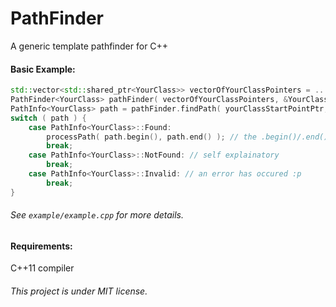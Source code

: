 # PathFinder
A generic template pathfinder for C++

#### Basic Example:
```C++
std::vector<std::shared_ptr<YourClass>> vectorOfYourClassPointers = ...;
PathFinder<YourClass> pathFinder( vectorOfYourClassPointers, &YourClass::adjecentObjectsFunction, &YourClass::distanceFunction );
PathInfo<YourClass> path = pathFinder.findPath( yourClassStartPointPtr, yourClassEndPointPtr );
switch ( path ) {
    case PathInfo<YourClass>::Found:
        processPath( path.begin(), path.end() ); // the .begin()/.end() returns std::vector<std::shared_ptr<YourClass>>::[const_]iterator
        break;
    case PathInfo<YourClass>::NotFound: // self explainatory
        break;
    case PathInfo<YourClass>::Invalid: // an error has occured :p
        break;
}
```
###### See `example/example.cpp` for more details.

#### Requirements:
C++11 compiler


###### This project is under MIT license.
